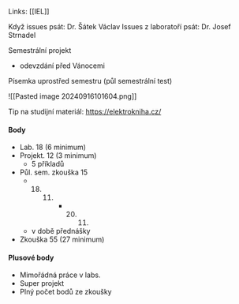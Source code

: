 Links: [[IEL]]

Když issues psát: Dr. Šátek Václav
Issues z laboratoří psát: Dr. Josef Strnadel

Semestrální projekt 
- odevzdání před Vánocemi

Písemka uprostřed semestru (půl semestrální test)

![[Pasted image 20240916101604.png]]

Tip na studijní materiál: https://elektrokniha.cz/


#### Body
- Lab. 18 (6 minimum)
- Projekt. 12 (3 minimum)
	- 5 příkladů
- Půl. sem. zkouška 15
	- 18. 11. - 20. 11.
	- v době přednášky
- Zkouška 55 (27 minimum)

#### Plusové body
- Mimořádná práce v labs.
- Super projekt
- Plný počet bodů ze zkoušky


